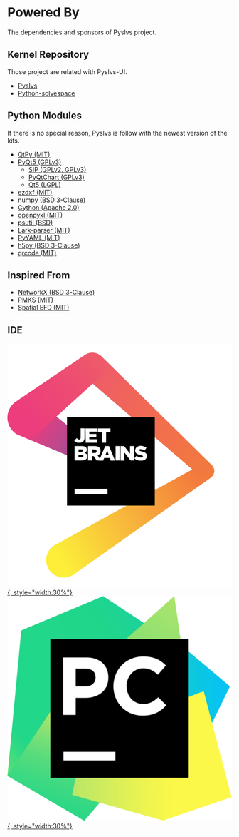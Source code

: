 # Powered By

The dependencies and sponsors of Pyslvs project.

## Kernel Repository

Those project are related with Pyslvs-UI.

* [Pyslvs](https://github.com/KmolYuan/pyslvs)
* [Python-solvespace](https://github.com/KmolYuan/solvespace)

## Python Modules

If there is no special reason, Pyslvs is follow with the newest version of the kits.

+ [QtPy (MIT)](https://github.com/spyder-ide/qtpy)
+ [PyQt5 (GPLv3)](https://www.riverbankcomputing.com/software/pyqt/intro)
    + [SIP (GPLv2, GPLv3)](https://www.riverbankcomputing.com/software/sip/intro)
    + [PyQtChart (GPLv3)](https://www.riverbankcomputing.com/software/pyqtchart/intro)
    + [Qt5 (LGPL)](https://www.qt.io)
+ [ezdxf (MIT)](https://ezdxf.readthedocs.io/en/latest/index.html)
+ [numpy (BSD 3-Clause)](http://www.numpy.org)
+ [Cython (Apache 2.0)](http://cython.org)
+ [openpyxl (MIT)](http://openpyxl.readthedocs.io)
+ [psutil (BSD)](https://github.com/giampaolo/psutil)
+ [Lark-parser (MIT)](https://github.com/erezsh/lark)
+ [PyYAML (MIT)](https://pyyaml.org)
+ [h5py (BSD 3-Clause)](https://www.h5py.org/)
+ [qrcode (MIT)](https://github.com/lincolnloop/python-qrcode)

## Inspired From

+ [NetworkX (BSD 3-Clause)](https://networkx.github.io)
+ [PMKS (MIT)](http://designengrlab.github.io/PMKS)
+ [Spatial EFD (MIT)](https://github.com/sgrieve/spatial_efd)

## IDE

[![](img/sponsor-jetbrains.png){: style="width:30%"}](https://www.jetbrains.com/?from=Pyslvs)
[![](img/sponsor-pycharm.png){: style="width:30%"}](https://www.jetbrains.com/pycharm/?from=Pyslvs)
